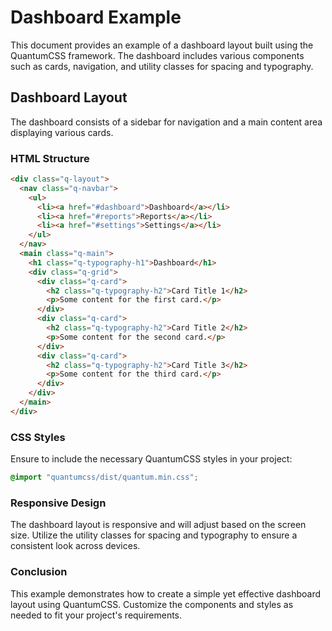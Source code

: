# Dashboard Example

This document provides an example of a dashboard layout built using the QuantumCSS framework. The dashboard includes various components such as cards, navigation, and utility classes for spacing and typography.

## Dashboard Layout

The dashboard consists of a sidebar for navigation and a main content area displaying various cards.

### HTML Structure

```html
<div class="q-layout">
  <nav class="q-navbar">
    <ul>
      <li><a href="#dashboard">Dashboard</a></li>
      <li><a href="#reports">Reports</a></li>
      <li><a href="#settings">Settings</a></li>
    </ul>
  </nav>
  <main class="q-main">
    <h1 class="q-typography-h1">Dashboard</h1>
    <div class="q-grid">
      <div class="q-card">
        <h2 class="q-typography-h2">Card Title 1</h2>
        <p>Some content for the first card.</p>
      </div>
      <div class="q-card">
        <h2 class="q-typography-h2">Card Title 2</h2>
        <p>Some content for the second card.</p>
      </div>
      <div class="q-card">
        <h2 class="q-typography-h2">Card Title 3</h2>
        <p>Some content for the third card.</p>
      </div>
    </div>
  </main>
</div>
```

### CSS Styles

Ensure to include the necessary QuantumCSS styles in your project:

```css
@import "quantumcss/dist/quantum.min.css";
```

### Responsive Design

The dashboard layout is responsive and will adjust based on the screen size. Utilize the utility classes for spacing and typography to ensure a consistent look across devices.

### Conclusion

This example demonstrates how to create a simple yet effective dashboard layout using QuantumCSS. Customize the components and styles as needed to fit your project's requirements.
